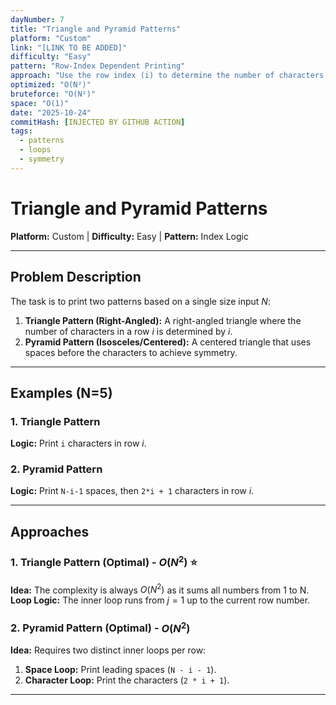 ```yaml
---
dayNumber: 7
title: "Triangle and Pyramid Patterns"
platform: "Custom"
link: "[LINK TO BE ADDED]"
difficulty: "Easy"
pattern: "Row-Index Dependent Printing"
approach: "Use the row index (i) to determine the number of characters or spaces to print in the inner loop."
optimized: "O(N²)"
bruteforce: "O(N²)"
space: "O(1)"
date: "2025-10-24"
commitHash: [INJECTED BY GITHUB ACTION]
tags:
  - patterns
  - loops
  - symmetry
---
```


# Triangle and Pyramid Patterns

**Platform:** Custom | **Difficulty:** Easy | **Pattern:** Index Logic

---

## Problem Description

The task is to print two patterns based on a single size input $N$:

1.  **Triangle Pattern (Right-Angled):** A right-angled triangle where the number of characters in a row $i$ is determined by $i$.
2.  **Pyramid Pattern (Isosceles/Centered):** A centered triangle that uses spaces before the characters to achieve symmetry.

---

## Examples (N=5)

### 1. Triangle Pattern

**Logic:** Print `i` characters in row $i$.

### 2. Pyramid Pattern

**Logic:** Print `N-i-1` spaces, then `2*i + 1` characters in row $i$.

---

## Approaches

### 1. Triangle Pattern (Optimal) - $O(N^2)$ ⭐

**Idea:** The complexity is always $O(N^2)$ as it sums all numbers from 1 to N.
**Loop Logic:** The inner loop runs from $j=1$ up to the current row number.

### 2. Pyramid Pattern (Optimal) - $O(N^2)$

**Idea:** Requires two distinct inner loops per row:

1.  **Space Loop:** Print leading spaces (`N - i - 1`).
2.  **Character Loop:** Print the characters (`2 * i + 1`).

---
